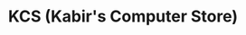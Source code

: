 ---
title: "KCS (Kabir's Computer Store)"
url: /karachi/kcs-kabirs-computer-store/
shop: computer
---